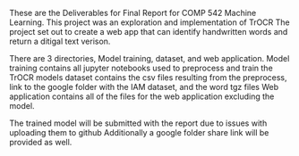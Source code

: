 These are the Deliverables for Final Report for COMP 542 Machine Learning.
This project was an exploration and implementation of TrOCR
The project set out to create a web app that can identify handwritten words and return a ditigal text verison.

There are 3 directories, Model training, dataset, and web application.
Model training contains all jupyter notebooks used to preprocess and train the TrOCR models
dataset contains the csv files resulting from the preprocess, link to the google folder with the IAM dataset, and the word tgz files
Web application contains all of the files for the web application excluding the model. 

The trained model will be submitted with the report due to issues with uploading them to github
Additionally a google folder share link will be provided as well.
